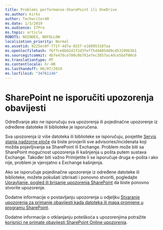 ```yaml
---
title: Problemi performanse-SharePoint ili OneDrive
ms.author: kirks
author: Techwriter40
ms.date: 1/3/2019
ms.audience: ITPro
ms.topic: article
ROBOTS: NOINDEX, NOFOLLOW
localization_priority: Normal
ms.assetid: 9225ec0f-771f-4d7a-8157-e188953107aa
ms.openlocfilehash: f6ffce8b02d1f2d3feff5dd405489cd53299b3b1
ms.sourcegitcommit: 4b7e478ce700c0b781efec3857ac4dce5bdf00c6
ms.translationtype: MT
ms.contentlocale: hr-HR
ms.lasthandoff: 06/07/2019
ms.locfileid: "34761146"
---
```

# <a name="sharepoint-alert-notifications-not-delivered"></a>SharePoint ne isporučiti upozorenja obavijesti 

Određivanje ako ne isporučuju sva upozorenja ili pojedinačne upozorenje iz određene datoteke ili biblioteke je isporučena.

Sva upozorenja iz više datoteka ili biblioteke se isporučuju, posjetite [Servis stanja nadzorne ploče](https://admin.microsoft.com/AdminPortal/Home#/servicehealth) da biste provjerili sve advisories/incidenata koji možda pojavljivanja sa SharePoint ili Exchange. Problem može biti sa SharePoint mogućnost upozorenja ili kašnjenja u pošta putem sustava Exchange. Također biti važno Primijetite li se isporučuje druga e-pošta i ako nije, problem je vjerojatno s Exchange kašnjenja. 

Ako se isporučuje pojedinačne upozorenje iz određene datoteke ili biblioteke, možete pokušati izbrisati i ponovno stvoriti, pogledajte [Upravljanje, pogled ili brisanje upozorenja SharePoint</a> da biste ponovno stvorite upozorenje](https://support.office.com/article/manage-view-or-delete-sharepoint-alerts-99dfb19c-9a90-4a8c-aba1-aa8c8afb0de2#ID0EAADAAA=Online). 

Dodatne informacije o postavljanju upozorenja u odjeljku [Stvaranje upozorenja za primanje obavijesti kada datoteka ili mapa promjene u programu SharePoint](https://support.office.com/article/create-an-alert-to-get-notified-when-a-file-or-folder-changes-in-sharepoint-e5a79e7b-a146-46da-a9ef-d65409ba8918).

Dodatne informacije o otklanjanju poteškoća s upozorenjima potražite [korisnici ne primate obavijesti SharePoint Online upozorenja](https://support.office.com/article/users-don-t-receive-sharepoint-online-alert-notifications-14fc22dd-e873-482c-844d-f67ad41313f1).



